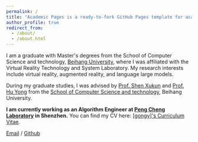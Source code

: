 ```yaml
---
permalink: /
title: "Academic Pages is a ready-to-fork GitHub Pages template for academic personal websites"
author_profile: true
redirect_from: 
  - /about/
  - /about.html
---
```


I am a graduate with  Master's degrees from the School of Computer Science and technology, [Beihang University](https://www.buaa.edu.cn/), where I was affiliated with the Virtual Reality Technology and System Laboratory. My research interests include virtual reality, augmented reality, and language large models.

During my graduate studies, I was advised by [Prof. Shen Xukun](https://scse.buaa.edu.cn/info/1078/2650.htm) and [Prof. Hu Yong](https://shi.buaa.edu.cn/huyong/zh_CN/index/10387/list/) from the [School of Computer Science and technology](https://scse.buaa.edu.cn/), Beihang University.

**I am currently working as an Algorithm Engineer at [Peng Cheng Laboratory](https://www.pcl.ac.cn/) in Shenzhen.** You can find my CV here: [[gongy]'s Curriculum Vitae](../assets/Curriculum_Vitae.pdf).

[Email](gongy01@pcl.ac.cn) / [Github](https://github.com/gongy01)

